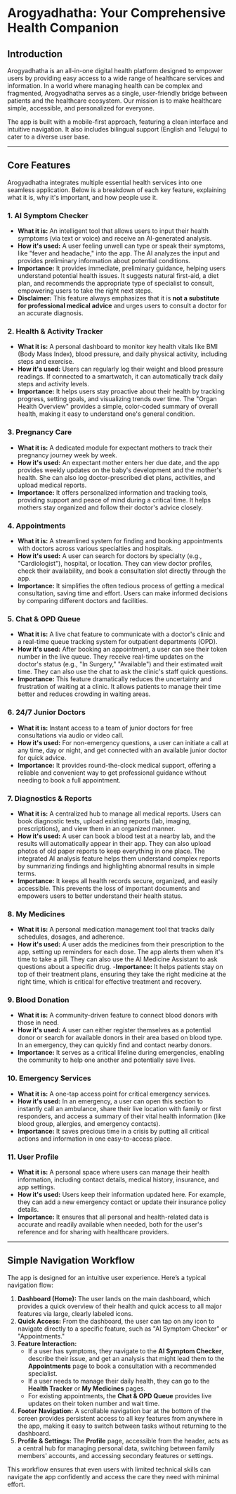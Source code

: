 # Arogyadhatha: Your Comprehensive Health Companion

## Introduction

Arogyadhatha is an all-in-one digital health platform designed to empower users by providing easy access to a wide range of healthcare services and information. In a world where managing health can be complex and fragmented, Arogyadhatha serves as a single, user-friendly bridge between patients and the healthcare ecosystem. Our mission is to make healthcare simple, accessible, and personalized for everyone.

The app is built with a mobile-first approach, featuring a clean interface and intuitive navigation. It also includes bilingual support (English and Telugu) to cater to a diverse user base.

---

## Core Features

Arogyadhatha integrates multiple essential health services into one seamless application. Below is a breakdown of each key feature, explaining what it is, why it's important, and how people use it.

### 1. AI Symptom Checker
- **What it is:** An intelligent tool that allows users to input their health symptoms (via text or voice) and receive an AI-generated analysis.
- **How it's used:** A user feeling unwell can type or speak their symptoms, like "fever and headache," into the app. The AI analyzes the input and provides preliminary information about potential conditions.
- **Importance:** It provides immediate, preliminary guidance, helping users understand potential health issues. It suggests natural first-aid, a diet plan, and recommends the appropriate type of specialist to consult, empowering users to take the right next steps.
- **Disclaimer:** This feature always emphasizes that it is **not a substitute for professional medical advice** and urges users to consult a doctor for an accurate diagnosis.

### 2. Health & Activity Tracker
- **What it is:** A personal dashboard to monitor key health vitals like BMI (Body Mass Index), blood pressure, and daily physical activity, including steps and exercise.
- **How it's used:** Users can regularly log their weight and blood pressure readings. If connected to a smartwatch, it can automatically track daily steps and activity levels.
- **Importance:** It helps users stay proactive about their health by tracking progress, setting goals, and visualizing trends over time. The "Organ Health Overview" provides a simple, color-coded summary of overall health, making it easy to understand one's general condition.

### 3. Pregnancy Care
- **What it is:** A dedicated module for expectant mothers to track their pregnancy journey week by week.
- **How it's used:** An expectant mother enters her due date, and the app provides weekly updates on the baby's development and the mother's health. She can also log doctor-prescribed diet plans, activities, and upload medical reports.
- **Importance:** It offers personalized information and tracking tools, providing support and peace of mind during a critical time. It helps mothers stay organized and follow their doctor's advice closely.

### 4. Appointments
- **What it is:** A streamlined system for finding and booking appointments with doctors across various specialties and hospitals.
- **How it's used:** A user can search for doctors by specialty (e.g., "Cardiologist"), hospital, or location. They can view doctor profiles, check their availability, and book a consultation slot directly through the app.
- **Importance:** It simplifies the often tedious process of getting a medical consultation, saving time and effort. Users can make informed decisions by comparing different doctors and facilities.

### 5. Chat & OPD Queue
- **What it is:** A live chat feature to communicate with a doctor's clinic and a real-time queue tracking system for outpatient departments (OPD).
- **How it's used:** After booking an appointment, a user can see their token number in the live queue. They receive real-time updates on the doctor's status (e.g., "In Surgery," "Available") and their estimated wait time. They can also use the chat to ask the clinic's staff quick questions.
- **Importance:** This feature dramatically reduces the uncertainty and frustration of waiting at a clinic. It allows patients to manage their time better and reduces crowding in waiting areas.

### 6. 24/7 Junior Doctors
- **What it is:** Instant access to a team of junior doctors for free consultations via audio or video call.
- **How it's used:** For non-emergency questions, a user can initiate a call at any time, day or night, and get connected with an available junior doctor for quick advice.
- **Importance:** It provides round-the-clock medical support, offering a reliable and convenient way to get professional guidance without needing to book a full appointment.

### 7. Diagnostics & Reports
- **What it is:** A centralized hub to manage all medical reports. Users can book diagnostic tests, upload existing reports (lab, imaging, prescriptions), and view them in an organized manner.
- **How it's used:** A user can book a blood test at a nearby lab, and the results will automatically appear in their app. They can also upload photos of old paper reports to keep everything in one place. The integrated AI analysis feature helps them understand complex reports by summarizing findings and highlighting abnormal results in simple terms.
- **Importance:** It keeps all health records secure, organized, and easily accessible. This prevents the loss of important documents and empowers users to better understand their health status.

### 8. My Medicines
- **What it is:** A personal medication management tool that tracks daily schedules, dosages, and adherence.
- **How it's used:** A user adds the medicines from their prescription to the app, setting up reminders for each dose. The app alerts them when it's time to take a pill. They can also use the AI Medicine Assistant to ask questions about a specific drug.
-**Importance:** It helps patients stay on top of their treatment plans, ensuring they take the right medicine at the right time, which is critical for effective treatment and recovery.

### 9. Blood Donation
- **What it is:** A community-driven feature to connect blood donors with those in need.
- **How it's used:** A user can either register themselves as a potential donor or search for available donors in their area based on blood type. In an emergency, they can quickly find and contact nearby donors.
- **Importance:** It serves as a critical lifeline during emergencies, enabling the community to help one another and potentially save lives.

### 10. Emergency Services
- **What it is:** A one-tap access point for critical emergency services.
- **How it's used:** In an emergency, a user can open this section to instantly call an ambulance, share their live location with family or first responders, and access a summary of their vital health information (like blood group, allergies, and emergency contacts).
- **Importance:** It saves precious time in a crisis by putting all critical actions and information in one easy-to-access place.

### 11. User Profile
- **What it is:** A personal space where users can manage their health information, including contact details, medical history, insurance, and app settings.
- **How it's used:** Users keep their information updated here. For example, they can add a new emergency contact or update their insurance policy details.
- **Importance:** It ensures that all personal and health-related data is accurate and readily available when needed, both for the user's reference and for sharing with healthcare providers.

---

## Simple Navigation Workflow

The app is designed for an intuitive user experience. Here’s a typical navigation flow:

1.  **Dashboard (Home):** The user lands on the main dashboard, which provides a quick overview of their health and quick access to all major features via large, clearly labeled icons.
2.  **Quick Access:** From the dashboard, the user can tap on any icon to navigate directly to a specific feature, such as "AI Symptom Checker" or "Appointments."
3.  **Feature Interaction:**
    *   If a user has symptoms, they navigate to the **AI Symptom Checker**, describe their issue, and get an analysis that might lead them to the **Appointments** page to book a consultation with a recommended specialist.
    *   If a user needs to manage their daily health, they can go to the **Health Tracker** or **My Medicines** pages.
    *   For existing appointments, the **Chat & OPD Queue** provides live updates on their token number and wait time.
4.  **Footer Navigation:** A scrollable navigation bar at the bottom of the screen provides persistent access to all key features from anywhere in the app, making it easy to switch between tasks without returning to the dashboard.
5.  **Profile & Settings:** The **Profile** page, accessible from the header, acts as a central hub for managing personal data, switching between family members' accounts, and accessing secondary features or settings.

This workflow ensures that even users with limited technical skills can navigate the app confidently and access the care they need with minimal effort.
